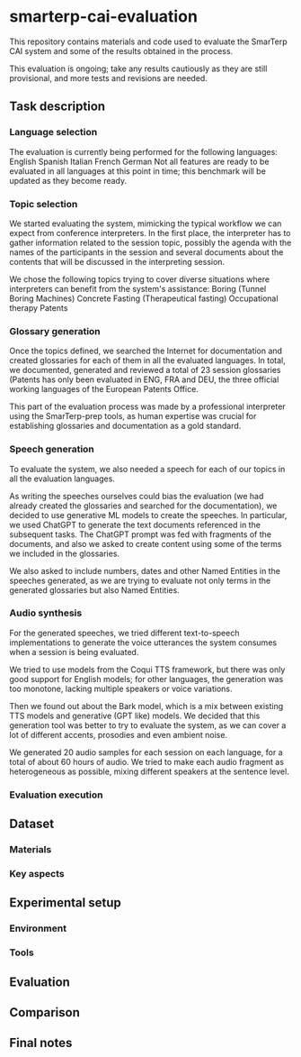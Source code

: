 # smarterp-cai-evaluation

This repository contains materials and code used to evaluate the SmarTerp CAI system and some of the results obtained in the process.

This evaluation is ongoing; take any results cautiously as they are still provisional, and more tests and revisions are needed. 


## Task description
### Language selection
The evaluation is currently being performed for the following languages:
English
Spanish
Italian
French
German
Not all features are ready to be evaluated in all languages at this point in time; this benchmark will be updated as they become ready.

### Topic selection
We started evaluating the system, mimicking the typical workflow we can expect from conference interpreters. In the first place, the interpreter has to gather information related to the session topic, possibly the agenda with the names of the participants in the session and several documents about the contents that will be discussed in the interpreting session.

We chose the following topics trying to cover diverse situations where interpreters can benefit from the system's assistance:
Boring (Tunnel Boring Machines)
Concrete
Fasting (Therapeutical fasting)
Occupational therapy
Patents


### Glossary generation
Once the topics defined, we searched the Internet for documentation and created glossaries for each of them in all the evaluated languages. In total, we documented, generated and reviewed a total of 23 session glossaries (Patents has only been evaluated in ENG, FRA and DEU, the three official working languages of the European Patents Office. 

This part of the evaluation process was made by a professional interpreter using the SmarTerp-prep tools, as human expertise was crucial for establishing glossaries and documentation as a gold standard.

### Speech generation
To evaluate the system, we also needed a speech for each of our topics in all the evaluation languages. 

As writing the speeches ourselves could bias the evaluation (we had already created the glossaries and searched for the documentation), we decided to use generative ML models to create the speeches. In particular, we used ChatGPT to generate the text documents referenced in the subsequent tasks. The ChatGPT prompt was fed with fragments of the documents, and also we asked to create content using some of the terms we included in the glossaries. 

We also asked to include numbers, dates and other Named Entities in the speeches generated, as we are trying to evaluate not only terms in the generated glossaries but also Named Entities.

### Audio synthesis
For the generated speeches, we tried different text-to-speech implementations to generate the voice utterances the system consumes when a session is being evaluated.

We tried to use models from the Coqui TTS framework, but there was only good support for English models; for other languages, the generation was too monotone, lacking multiple speakers or voice variations.

Then we found out about the Bark model, which is a mix between existing TTS models and generative (GPT like) models. We decided that this generation tool was better to try to evaluate the system, as we can cover a lot of different accents, prosodies and even ambient noise. 

We generated 20 audio samples for each session on each language, for a total of about 60 hours of audio. We tried to make each audio fragment as heterogeneous as possible, mixing different speakers at the sentence level.

### Evaluation execution


## Dataset
### Materials
### Key aspects

## Experimental setup
### Environment
### Tools

## Evaluation


## Comparison

## Final notes
